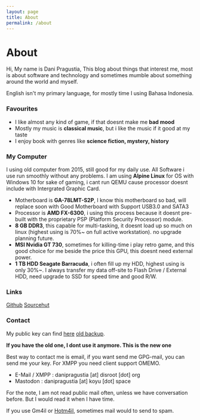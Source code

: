 ```yaml
---
layout: page
title: About
permalink: /about
---
```


# About

Hi, My name is Dani Pragustia,
This blog about things that interest me, most is about software and technology and sometimes mumble about something around the world and myself.

English isn't my primary language, for mostly time I using Bahasa Indonesia.

### Favourites
- I like almost any kind of game, if that doesnt make me <b>bad mood</b>
- Mostly my music is <b>classical music</b>, but i like the music if it good at my taste
- I enjoy book with genres like <b>science fiction, mystery, history</b>

### My Computer

I using old computer from 2015, still good for my daily use. All Software i use run smoothly without any problems. I am using <b>Alpine Linux</b> for OS with Windows 10 for sake of gaming, i cant run QEMU cause processor doesnt include with Intergrated Graphic Card.
- Motherboard is <b>GA-78LMT-S2P</b>, I know this motherboard so bad, will replace soon with Good Motherboard with Support USB3.0 and SATA3
- Processor is <b>AMD FX-6300</b>, i using this process because it doesnt pre-built with the proprietary PSP (Platform Security Processor) module.
- <b>8 GB DDR3</b>, this capable for multi-tasking, it doesnt load up so much on linux (highest using is 70%~ on full active workstation). no upgrade planning future.
- <b>MSI Nvidia GT 730</b>, sometimes for killing-time i play retro game, and this good choice for me beside the price this GPU, this doesnt need external power.
- <b>1 TB HDD Seagate Barracuda</b>, i often fill up my HDD, highest using is only 30%~. I always transfer my data off-site to Flash Drive / External HDD, need upgrade to SSD for speed time and good R/W.

### Links

[Github](https://github.com/danipragustia)
[Sourcehut](https://git.sr.ht/~danipragustia)

### Contact
My public key can find [here](https://dani.pw/pubkey.txt) [old backup](https://meta.sr.ht/~danipragustia.pgp).

**If you have the old one, I dont use it anymore. This is the new one**

Best way to contact me is email, if you want send me GPG-mail, you can send me your key. For XMPP you need client support OMEMO.
- E-Mail / XMPP : danipragustia [at] disroot [dot] org
- Mastodon : danipragustia [at] koyu [dot] space

For the note, I am not read public mail often, unless we have conversation before. But I would read it when I have time. 

If you use Gm4il or <a href="https://github.com/mailcow/mailcow-dockerized/issues/2851" rel="noopener noreferrer" target="_blank">Hotm4il</a>, sometimes mail would to send to spam.
